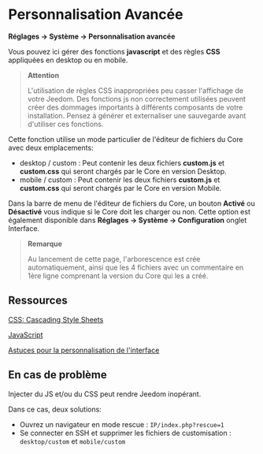 # Personnalisation Avancée
**Réglages → Système → Personnalisation avancée**

Vous pouvez ici gérer des fonctions **javascript** et des règles **CSS** appliquées en desktop ou en mobile.

> **Attention**
>
> L'utilisation de règles CSS inappropriées peu casser l'affichage de votre Jeedom. Des fonctions js non correctement utilisées peuvent créer des dommages importants à différents composants de votre installation. Pensez à générer et externaliser une sauvegarde avant d'utiliser ces fonctions.

Cette fonction utilise un mode particulier de l'éditeur de fichiers du Core avec deux emplacements:

- desktop / custom : Peut contenir les deux fichiers **custom.js** et **custom.css** qui seront chargés par le Core en version Desktop.
- mobile / custom : Peut contenir les deux fichiers **custom.js** et **custom.css** qui seront chargés par le Core en version Mobile.

Dans la barre de menu de l'éditeur de fichiers du Core, un bouton **Activé** ou **Désactivé** vous indique si le Core doit les charger ou non. Cette option est également disponible dans **Réglages → Système → Configuration** onglet Interface.

> **Remarque**
>
> Au lancement de cette page, l'arborescence est crée automatiquement, ainsi que les 4 fichiers avec un commentaire en 1ère ligne comprenant la version du Core qui les a créé.

## Ressources

[CSS: Cascading Style Sheets](https://developer.mozilla.org/en-US/docs/Web/CSS)

[JavaScript](https://developer.mozilla.org/en-US/docs/Web/JavaScript)

[Astuces pour la personnalisation de l'interface](https://kiboost.github.io/jeedom_docs/jeedomV4Tips/Interface/)

## En cas de problème

Injecter du JS et/ou du CSS peut rendre Jeedom inopérant.

Dans ce cas, deux solutions:

- Ouvrez un navigateur en mode rescue : `IP/index.php?rescue=1`
- Se connecter en SSH et supprimer les fichiers de customisation : `desktop/custom` et `mobile/custom`

